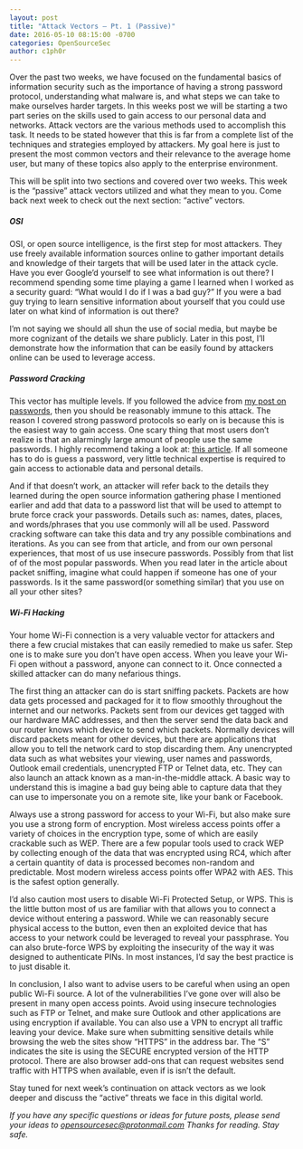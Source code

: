 ```yaml
---
layout: post
title: "Attack Vectors – Pt. 1 (Passive)"
date: 2016-05-10 08:15:00 -0700
categories: OpenSourceSec
author: c1ph0r
---
```

Over the past two weeks, we have focused on the fundamental basics of information security such as the importance of having a strong password protocol, understanding what malware is, and what steps we can take to make ourselves harder targets. In this weeks post we will be starting a two part series on the skills used to gain access to our personal data and networks. Attack vectors are the various methods used to accomplish this task. It needs to be stated however that this is far from a complete list of the techniques and strategies employed by attackers. My goal here is just to present the most common vectors and their relevance to the average home user, but many of these topics also apply to the enterprise environment.

This will be split into two sections and covered over two weeks. This week is the “passive” attack vectors utilized and what they mean to you. Come back next week to check out the next section: “active” vectors.

##### OSI

OSI, or open source intelligence, is the first step for most attackers. They use freely available information sources online to gather important details and knowledge of their targets that will be used later in the attack cycle. Have you ever Google’d yourself to see what information is out there? I recommend spending some time playing a game I learned when I worked as a security guard: “What would I do if I was a bad guy?” If you were a bad guy trying to learn sensitive information about yourself that you could use later on what kind of information is out there?

I’m not saying we should all shun the use of social media, but maybe be more cognizant of the details we share publicly. Later in this post, I’ll demonstrate how the information that can be easily found by attackers online can be used to leverage access.

##### Password Cracking

This vector has multiple levels. If you followed the advice from [my post on passwords](http://www.shadowlinkit.com/passwords/), then you should be reasonably immune to this attack. The reason I covered strong password protocols so early on is because this is the easiest way to gain access. One scary thing that most users don’t realize is that an alarmingly large amount of people use the same passwords. I highly recommend taking a look at: [this article](http://gizmodo.com/the-25-most-popular-passwords-of-2014-were-all-doomed-1680596951). If all someone has to do is guess a password, very little technical expertise is required to gain access to actionable data and personal details.

And if that doesn’t work, an attacker will refer back to the details they learned during the open source information gathering phase I mentioned earlier and add that data to a password list that will be used to attempt to brute force crack your passwords. Details such as: names, dates, places, and words/phrases that you use commonly will all be used. Password cracking software can take this data and try any possible combinations and iterations. As you can see from that article, and from our own personal experiences, that most of us use insecure passwords. Possibly from that list of of the most popular passwords. When you read later in the article about packet sniffing, imagine what could happen if someone has one of your passwords. Is it the same password(or something similar) that you use on all your other sites?

##### Wi-Fi Hacking

Your home Wi-Fi connection is a very valuable vector for attackers and there a few crucial mistakes that can easily remedied to make us safer. Step one is to make sure you don’t have open access. When you leave your Wi-Fi open without a password, anyone can connect to it. Once connected a skilled attacker can do many nefarious things.

The first thing an attacker can do is start sniffing packets. Packets are how data gets processed and packaged for it to flow smoothly throughout the internet and our networks. Packets sent from our devices get tagged with our hardware MAC addresses, and then the server send the data back and our router knows which device to send which packets. Normally devices will discard packets meant for other devices, but there are applications that allow you to tell the network card to stop discarding them. Any unencrypted data such as what websites your viewing, user names and passwords, Outlook email credentials, unencrypted FTP or Telnet data, etc. They can also launch an attack known as a man-in-the-middle attack. A basic way to understand this is imagine a bad guy being able to capture data that they can use to impersonate you on a remote site, like your bank or Facebook.

Always use a strong password for access to your Wi-Fi, but also make sure you use a strong form of encryption. Most wireless access points offer a variety of choices in the encryption type, some of which are easily crackable such as WEP. There are a few popular tools used to crack WEP by collecting enough of the data that was encrypted using RC4, which after a certain quantity of data is processed becomes non-random and predictable.  Most modern wireless access points offer WPA2 with AES. This is the safest option generally.

I’d also caution most users to disable Wi-Fi Protected Setup, or WPS. This is the little button most of us are familiar with that allows you to connect a device without entering a password. While we can reasonably secure physical access to the button, even then an exploited device that has access to your network could be leveraged to reveal your passphrase. You can also brute-force WPS by exploiting the insecurity of the way it was designed to authenticate PINs. In most instances, I’d say the best practice is to just disable it.

In conclusion, I also want to advise users to be careful when using an open public Wi-Fi source. A lot of the vulnerabilities I’ve gone over will also be present in many open access points. Avoid using insecure technologies such as FTP or Telnet, and make sure Outlook and other applications are using encryption if available. You can also use a VPN to encrypt all traffic leaving your device. Make sure when submitting sensitive details while browsing the web the sites show “HTTPS” in the address bar. The “S” indicates the site is using the SECURE encrypted version of the HTTP protocol. There are also browser add-ons that can request websites send traffic with HTTPS when available, even if is isn’t the default.

Stay tuned for next week’s continuation on attack vectors as we look deeper and discuss  the “active” threats we face in this digital world.

*If you have any specific questions or ideas for future posts, please send your ideas to opensourcesec@protonmail.com*
*Thanks for reading. Stay safe.*